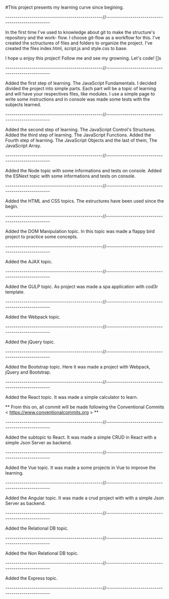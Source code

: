 #This project presents my learning curve since begining.

------------------------------------------------//--------------------------------------------------

In the first time I've used to knowledge about git to make the structure's repository and the work-
flow.
I choose git-flow as a workflow for this.
I've created the sctructures of files and folders to organize the project.
I've created the files index.html, script.js and style.css to base.

I hope u enjoy this project!
Follow me and see my growning.
Let's code! []s

------------------------------------------------//--------------------------------------------------

Added the first step of learning. The JavaScript Fundamentals.
I decided divided the project into simple parts.
Each part will be a topic of learning and will have your respectives files, like modules.
I use a simple page to write some instructions and in console was made some tests with 
the subjects learned.

------------------------------------------------//--------------------------------------------------

Added the second step of learning. The JavaScript Control's Structures.
Added the third step of learning. The JavaScript Functions.
Added the Fourth step of learning. The JavaScript Objects and the last of them, The JavaScript Array.

------------------------------------------------//--------------------------------------------------

Added the Node topic with some informations and tests on console.
Added the ESNext topic with some informations and tests on console.

------------------------------------------------//--------------------------------------------------

Added the HTML and CSS topics. The estructures have been used since the begin.

------------------------------------------------//--------------------------------------------------

Added the DOM Manipulation topic. In this topic was made a flappy bird project to practice some concepts.

------------------------------------------------//--------------------------------------------------

Added the AJAX topic. 

------------------------------------------------//--------------------------------------------------

Added the GULP topic. As project was made a spa application with cod3r template.

------------------------------------------------//--------------------------------------------------

Added the Webpack topic. 

------------------------------------------------//--------------------------------------------------

Added the jQuery topic. 

------------------------------------------------//--------------------------------------------------

Added the Bootstrap topic. Here it was made a project with Webpack, jQuery and Bootstrap.

------------------------------------------------//--------------------------------------------------

Added the React topic. It was made a simple calculator to learn.

** From this on, all commit will be made following the Conventional Commits < https://www.conventionalcommits.org > **

------------------------------------------------//--------------------------------------------------

Added the subtopic to React. It was made a simple CRUD in React with a simple Json Server as backend.

------------------------------------------------//--------------------------------------------------

Added the Vue topic. It was made a some projects in Vue to improve the learning.

------------------------------------------------//--------------------------------------------------

Added the Angular topic. It was made a crud project with with a simple Json Server as backend.

------------------------------------------------//--------------------------------------------------

Added the Relational DB topic. 

------------------------------------------------//--------------------------------------------------

Added the Non Relational DB topic.

------------------------------------------------//--------------------------------------------------

Added the Express topic. 

------------------------------------------------//--------------------------------------------------
